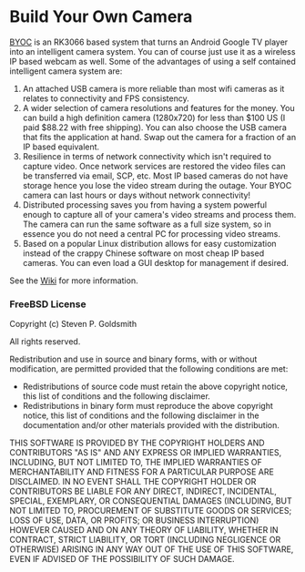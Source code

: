 # Build Your Own Camera

[BYOC](https://github.com/sgjava/byoc/wiki) is an RK3066 based system that turns
an Android Google TV player into an intelligent camera system. You can of
course just use it as a wireless IP based webcam as well. Some of the advantages of
using a self contained intelligent camera system are: 
 
1. An attached USB camera is more reliable than most wifi cameras as it relates to
connectivity and FPS consistency.
2. A wider selection of camera resolutions and features for the money. You can
build a high definition camera (1280x720) for less than $100 US (I paid $88.22
with free shipping). You can also choose the USB camera that fits the application
at hand. Swap out the camera for a fraction of an IP based equivalent.
3. Resilience in terms of network connectivity which isn't required to capture
video. Once network services are restored the video files can be transferred
via email, SCP, etc. Most IP based cameras do not have storage hence you lose
the video stream during the outage. Your BYOC camera can last hours or days
without network connectivity!
4. Distributed processing saves you from having a system powerful enough to
capture all of your camera's video streams and process them. The camera can
run the same software as a full size system, so in essence you do not need
a central PC for processing video streams.
5. Based on a popular Linux distribution allows for easy customization instead
of the crappy Chinese software on most cheap IP based cameras. You can even
load a GUI desktop for management if desired.

See the [Wiki](https://github.com/sgjava/byoc/wiki) for more information.

### FreeBSD License

Copyright (c) Steven P. Goldsmith

All rights reserved.

Redistribution and use in source and binary forms, with or without modification, are permitted provided that the following conditions are met:
* Redistributions of source code must retain the above copyright notice, this list of conditions and the following disclaimer.
* Redistributions in binary form must reproduce the above copyright notice, this list of conditions and the following disclaimer in the documentation and/or other materials provided with the distribution.

THIS SOFTWARE IS PROVIDED BY THE COPYRIGHT HOLDERS AND CONTRIBUTORS "AS IS" AND ANY EXPRESS OR IMPLIED WARRANTIES, INCLUDING, BUT NOT LIMITED TO, THE IMPLIED WARRANTIES OF MERCHANTABILITY AND FITNESS FOR A PARTICULAR PURPOSE ARE DISCLAIMED. IN NO EVENT SHALL THE COPYRIGHT HOLDER OR CONTRIBUTORS BE LIABLE FOR ANY DIRECT, INDIRECT, INCIDENTAL, SPECIAL, EXEMPLARY, OR CONSEQUENTIAL DAMAGES (INCLUDING, BUT NOT LIMITED TO, PROCUREMENT OF SUBSTITUTE GOODS OR SERVICES; LOSS OF USE, DATA, OR PROFITS; OR BUSINESS INTERRUPTION) HOWEVER CAUSED AND ON ANY THEORY OF LIABILITY, WHETHER IN CONTRACT, STRICT LIABILITY, OR TORT (INCLUDING NEGLIGENCE OR OTHERWISE) ARISING IN ANY WAY OUT OF THE USE OF THIS SOFTWARE, EVEN IF ADVISED OF THE POSSIBILITY OF SUCH DAMAGE.
